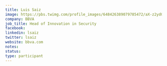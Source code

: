 ```yaml
---
title: Luis Saiz
image: https://pbs.twimg.com/profile_images/648426389079785472/aX-z2yd0_400x400.jpg
company: BBVA
job_title: Head of Innovation in Security
facebook:
linkedin: lsaiz
twitter: lsaiz
website: bbva.com
notes:
status: 
type: participant
---
```

